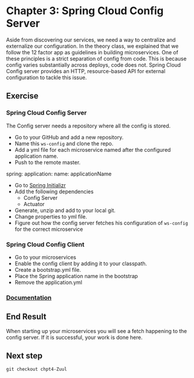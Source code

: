 # Chapter 3: Spring Cloud Config Server 
Aside from discovering our services, we need a way to centralize and externalize our configuration.
In the theory class, we explained that we follow the 12 factor app as guidelines in building microservices. 
One of these principles is a strict separation of config from code.
This is because config varies substantially across deploys, code does not. 
Spring Cloud Config server provides an HTTP, resource-based API for external configuration to tackle this issue.

## Exercise 

### Spring Cloud Config Server
The Config server needs a repository where all the config is stored. 
* Go to your GitHub and add a new repository.
* Name this `ws-config` and clone the repo. 
* Add a yml file for each microservice named after the configured application name.
* Push to the remote master.

 spring:
   application:
     name: applicationName

* Go to [Spring Initializr](https://start.spring.io/)
* Add the following dependencies
    * Config Server
    * Actuator
* Generate, unzip and add to your local git.
* Change properties to yml file. 
* Figure out how the config server fetches his configuration of `ws-config` for the correct microservice
    

### Spring Cloud Config Client
* Go to your microservices
* Enable the config client by adding it to your classpath. 
* Create a bootstrap.yml file. 
* Place the Spring application name in the bootstrap
* Remove the application.yml

### [Documentation](http://cloud.spring.io/spring-cloud-static/spring-cloud-config/1.2.3.RELEASE/#_spring_cloud_config_server)

## End Result
When starting up your microservices you will see a fetch happening to the config server. 
If it is successful, your work is done here. 

## Next step
`git checkout chpt4-Zuul`

